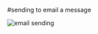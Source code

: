 #sending to email a message

![email sending](https://user-images.githubusercontent.com/78722836/113607855-8f03f380-966b-11eb-9b4b-fac60e554e41.png)

